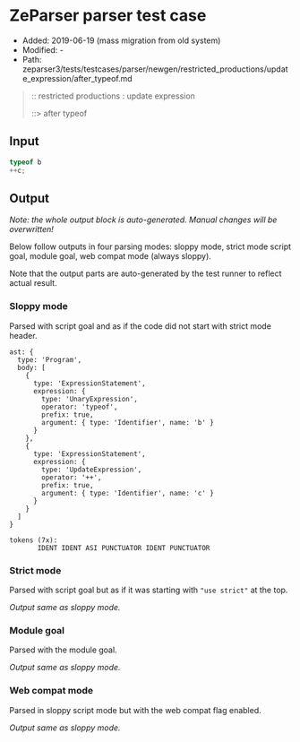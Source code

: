 # ZeParser parser test case

- Added: 2019-06-19 (mass migration from old system)
- Modified: -
- Path: zeparser3/tests/testcases/parser/newgen/restricted_productions/update_expression/after_typeof.md

> :: restricted productions : update expression
>
> ::> after typeof

## Input

`````js
typeof b
++c;
`````

## Output

_Note: the whole output block is auto-generated. Manual changes will be overwritten!_

Below follow outputs in four parsing modes: sloppy mode, strict mode script goal, module goal, web compat mode (always sloppy).

Note that the output parts are auto-generated by the test runner to reflect actual result.

### Sloppy mode

Parsed with script goal and as if the code did not start with strict mode header.

`````
ast: {
  type: 'Program',
  body: [
    {
      type: 'ExpressionStatement',
      expression: {
        type: 'UnaryExpression',
        operator: 'typeof',
        prefix: true,
        argument: { type: 'Identifier', name: 'b' }
      }
    },
    {
      type: 'ExpressionStatement',
      expression: {
        type: 'UpdateExpression',
        operator: '++',
        prefix: true,
        argument: { type: 'Identifier', name: 'c' }
      }
    }
  ]
}

tokens (7x):
       IDENT IDENT ASI PUNCTUATOR IDENT PUNCTUATOR
`````

### Strict mode

Parsed with script goal but as if it was starting with `"use strict"` at the top.

_Output same as sloppy mode._

### Module goal

Parsed with the module goal.

_Output same as sloppy mode._

### Web compat mode

Parsed in sloppy script mode but with the web compat flag enabled.

_Output same as sloppy mode._
